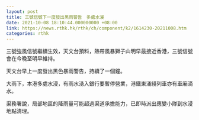 ```yaml
---
layout: post
title: 三號信號下一度發出黑雨警告　多處水浸
date: 2021-10-08 18:10:44.000000000 +08:00
link: https://news.rthk.hk/rthk/ch/component/k2/1614230-20211008.htm
categories: rthk
---
```


三號強風信號繼續生效，天文台預料，熱帶風暴獅子山明早最接近香港，三號信號會在今晚至明早維持。

天文台早上一度發出黑色暴雨警告，持續了一個鐘。

大雨下，本港多處水浸，有雨水湧入銀行要暫停營業，港鐵東涌綫列車亦有車廂滴水。

渠務署說，局部地區的降雨量可能超過渠道承擔能力，已即時派出應變小隊到水浸地點清理。
